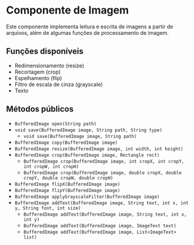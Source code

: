 # Componente de Imagem

Este componente implementa leitura e escrita de imagens a partir de arquivos, além de algumas funções de processamento de imagem.

## Funções disponíveis

- Redimensionamento (resize)
- Recortagem (crop)
- Espelhamento (flip)
- Filtro de escala de cinza (grayscale)
- Texto

## Métodos públicos

- `BufferedImage open(String path)`
- `void save(BufferedImage image, String path, String type)`
  - `void save(BufferedImage image, String path)`
- `BufferedImage copy(BufferedImage image)`
- `BufferedImage resize(BufferedImage image, int width, int height)`
- `BufferedImage crop(BufferedImage image, Rectangle rect)`
  - `BufferedImage crop(BufferedImage image, int cropX, int cropY, int cropW, int cropH)`
  - `BufferedImage crop(BufferedImage image, double cropX, double cropY, double cropW, double cropH)`
- `BufferedImage flipX(BufferedImage image)`
- `BufferedImage flipY(BufferedImage image)`
- `BufferedImage applyGrayscaleFilter(BufferedImage image)`
- `BufferedImage addText(BufferedImage image, String text, int x, int y, String font, int size)`
  - `BufferedImage addText(BufferedImage image, String text, int x, int y)`
  - `BufferedImage addText(BufferedImage image, ImageText text)`
  - `BufferedImage addText(BufferedImage image, List<ImageText> list)`
